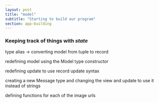 ```yaml
---
layout: post
title: "model"
subtitle: "Starting to build our program"
section: app-building
---
```


### Keeping track of things with *state*

type alias -> converting model from tuple to record

redefining model using the Model type constructor

redefining update to use record update syntax

creating a new Message type and changing the view and update to use it instead of strings

defining functions for each of the image urls
